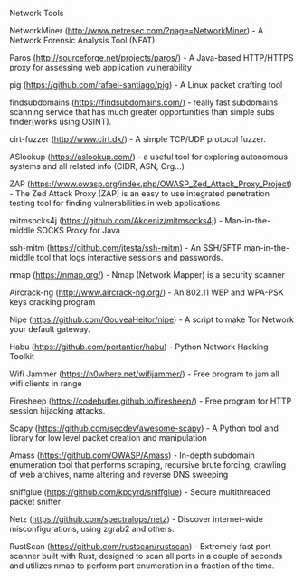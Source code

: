  Network Tools 


NetworkMiner (http://www.netresec.com/?page=NetworkMiner) - A Network Forensic Analysis Tool (NFAT)

Paros (http://sourceforge.net/projects/paros/) - A Java-based HTTP/HTTPS proxy for assessing web application vulnerability

pig (https://github.com/rafael-santiago/pig) - A Linux packet crafting tool

findsubdomains (https://findsubdomains.com/) - really fast subdomains scanning service that has much greater opportunities than simple subs finder(works using OSINT).

cirt-fuzzer (http://www.cirt.dk/) - A simple TCP/UDP protocol fuzzer.

ASlookup (https://aslookup.com/) - a useful tool for exploring autonomous systems and all related info (CIDR, ASN, Org...)

ZAP (https://www.owasp.org/index.php/OWASP_Zed_Attack_Proxy_Project) - The Zed Attack Proxy (ZAP) is an easy to use integrated penetration testing tool for finding vulnerabilities in web applications

mitmsocks4j (https://github.com/Akdeniz/mitmsocks4j) - Man-in-the-middle SOCKS Proxy for Java

ssh-mitm (https://github.com/jtesta/ssh-mitm) - An SSH/SFTP man-in-the-middle tool that logs interactive sessions and passwords.

nmap (https://nmap.org/) - Nmap (Network Mapper) is a security scanner

Aircrack-ng (http://www.aircrack-ng.org/) - An 802.11 WEP and WPA-PSK keys cracking program

Nipe (https://github.com/GouveaHeitor/nipe) - A script to make Tor Network your default gateway.

Habu (https://github.com/portantier/habu) - Python Network Hacking Toolkit

Wifi Jammer (https://n0where.net/wifijammer/) - Free program to jam all wifi clients in range

Firesheep (https://codebutler.github.io/firesheep/) - Free program for HTTP session hijacking attacks.

Scapy (https://github.com/secdev/awesome-scapy) - A Python tool and library for low level packet creation and manipulation

Amass (https://github.com/OWASP/Amass) - In-depth subdomain enumeration tool that performs scraping, recursive brute forcing, crawling of web archives, name altering and reverse DNS sweeping

sniffglue (https://github.com/kpcyrd/sniffglue) - Secure multithreaded packet sniffer

Netz (https://github.com/spectralops/netz) - Discover internet-wide misconfigurations, using zgrab2 and others.

RustScan (https://github.com/rustscan/rustscan) - Extremely fast port scanner built with Rust, designed to scan all ports in a couple of seconds and utilizes nmap to perform port enumeration in a fraction of the time.
